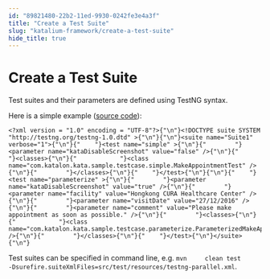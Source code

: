 ```yaml
---
id: "89821480-22b2-11ed-9930-0242fe3e4a3f"
title: "Create a Test Suite"
slug: "katalium-framework/create-a-test-suite"
hide_title: true
---
```


# <a id="id" class="anchor_top_offset"/><a id="ariaid-title1" class="anchor_top_offset"/>Create a Test Suite

<p xmlns="http://www.w3.org/1999/xhtml" className="p">Test suites and their parameters are defined using TestNG   syntax.</p> 
<p xmlns="http://www.w3.org/1999/xhtml" className="p">Here is a simple example (<a className="xref j-external-link" href="https://github.com/katalon-studio/katalium-sample/blob/master/src/test/resources/testng.xml" target="_blank">source     code</a>):</p> 
<pre xmlns="http://www.w3.org/1999/xhtml" className="pre codeblock"><code>&lt;?xml version = "1.0" encoding = "UTF-8"?&gt;{"\n"}&lt;!DOCTYPE suite SYSTEM "http://testng.org/testng-1.0.dtd" &gt;{"\n"}{"\n"}&lt;suite name="Suite1" verbose="1"&gt;{"\n"}{"    "}&lt;test name="simple" &gt;{"\n"}{"        "}&lt;parameter name="kataDisableScreenshot" value="false" /&gt;{"\n"}{"        "}&lt;classes&gt;{"\n"}{"            "}&lt;class name="com.katalon.kata.sample.testcase.simple.MakeAppointmentTest" /&gt;{"\n"}{"        "}&lt;/classes&gt;{"\n"}{"    "}&lt;/test&gt;{"\n"}{"\n"}{"    "}&lt;test name="parameterize" &gt;{"\n"}{"        "}&lt;parameter name="kataDisableScreenshot" value="true" /&gt;{"\n"}{"        "}&lt;parameter name="facility" value="Hongkong CURA Healthcare Center" /&gt;{"\n"}{"        "}&lt;parameter name="visitDate" value="27/12/2016" /&gt;{"\n"}{"        "}&lt;parameter name="comment" value="Please make appointment as soon as possible." /&gt;{"\n"}{"        "}&lt;classes&gt;{"\n"}{"            "}&lt;class name="com.katalon.kata.sample.testcase.parameterize.ParameterizedMakeAppointmentTest" /&gt;{"\n"}{"        "}&lt;/classes&gt;{"\n"}{"    "}&lt;/test&gt;{"\n"}&lt;/suite&gt;{"\n"}</code></pre> 
<p xmlns="http://www.w3.org/1999/xhtml" className="p">Test suites can be specified in command line, e.g. <code className="ph codeph">mvn     clean test     -Dsurefire.suiteXmlFiles=src/test/resources/testng-parallel.xml</code>.</p> 
